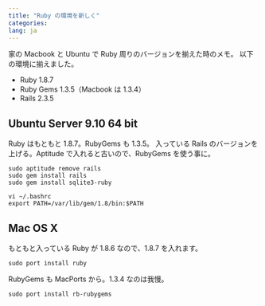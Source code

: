 ```yaml
---
title: "Ruby の環境を新しく"
categories:
lang: ja
---
```


家の Macbook と Ubuntu で Ruby 周りのバージョンを揃えた時のメモ。
以下の環境に揃えました。

- Ruby 1.8.7
- Ruby Gems 1.3.5（Macbook は 1.3.4）
- Rails 2.3.5

## Ubuntu Server 9.10 64 bit

Ruby はもともと 1.8.7。RubyGems も 1.3.5。
入っている Rails のバージョンを上げる。Aptitude で入れると古いので、RubyGems を使う事に。

```
sudo aptitude remove rails
sudo gem install rails
sudo gem install sqlite3-ruby

vi ~/.bashrc
export PATH=/var/lib/gem/1.8/bin:$PATH
```

## Mac OS X

もともと入っている Ruby が 1.8.6 なので、1.8.7 を入れます。

```
sudo port install ruby
```

RubyGems も MacPorts から。1.3.4 なのは我慢。

```
sudo port install rb-rubygems
```
